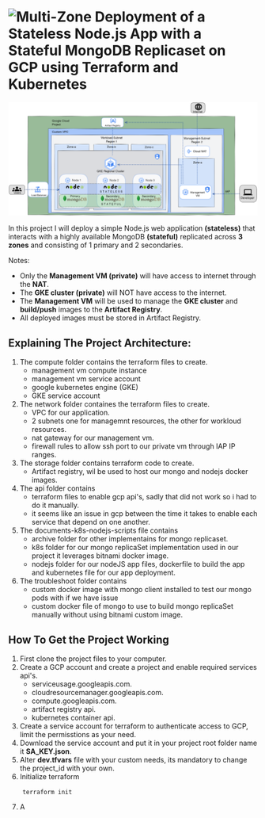 # ![Multi-Zone Deployment of a Stateless Node.js App with a Stateful MongoDB Replicaset on GCP using Terraform and Kubernetes](image.png)

![Architecture](/Images/Architecture.png)

In this project I will deploy a simple Node.js web application **(stateless)** that interacts with a highly available MongoDB **(stateful)** replicated across **3 zones** and consisting of 1 primary and 2 secondaries.

Notes:
- Only the **Management VM (private)** will have access to internet through the **NAT**.
- The **GKE cluster (private)** will NOT have access to the internet.
- The **Management VM** will be used to manage the **GKE cluster** and **build/push** images to the **Artifact Registry**.
- All deployed images must be stored in Artifact Registry.

## Explaining The Project Architecture:
1. The compute folder contains the terraform files to create.
   - management vm compute instance
   - management vm service account
   - google kubernetes engine (GKE)
   - GKE service account
2. The network folder containes the terraform files to create.
   - VPC for our application.
   - 2 subnets one for managemnt resources, the other for workloud resources.
   - nat gateway for our management vm.
   - firewall rules to allow ssh port to our private vm through IAP IP ranges.
3. The storage folder contains terraform code to create.
   - Artifact registry, wil be used to host our mongo and nodejs docker images.
4. The api folder contains
   - terraform files to enable gcp api's, sadly that did not work so i had to do it manually.
   - it seems like an issue in gcp between the time it takes to enable each service that depend on one another.
5. The documents-k8s-nodejs-scripts file contains
   - archive folder for other implementains for mongo replicaset.
   - k8s folder for our mongo replicaSet implementation used in our project it leverages bitnami docker image.
   - nodejs folder for our nodeJS app files, dockerfile to build the app and kubernetes file for our app deployment.
6. The troubleshoot folder contains
   - custom docker image with mongo client installed to test our mongo pods with if we have issue
   - custom docker file of mongo to use to build mongo replicaSet manually without using bitnami custom image.

## How To Get the Project Working
1. First clone the project files to your computer.
2. Create a GCP account and create a project and enable required services api's.
   - serviceusage.googleapis.com.
   - cloudresourcemanager.googleapis.com.
   - compute.googleapis.com.
   - artifact registry api.
   - kubernetes container api.
3. Create a service account for terraform to authenticate access to GCP, limit the permisstions as your need.
4. Download the service account and put it in your project root folder name it **SA_KEY.json**.
5. Alter **dev.tfvars** file with your custom needs, its mandatory to change the project_id with your own.
6. Initialize terraform

```Shell
    terraform init
```

7. A
